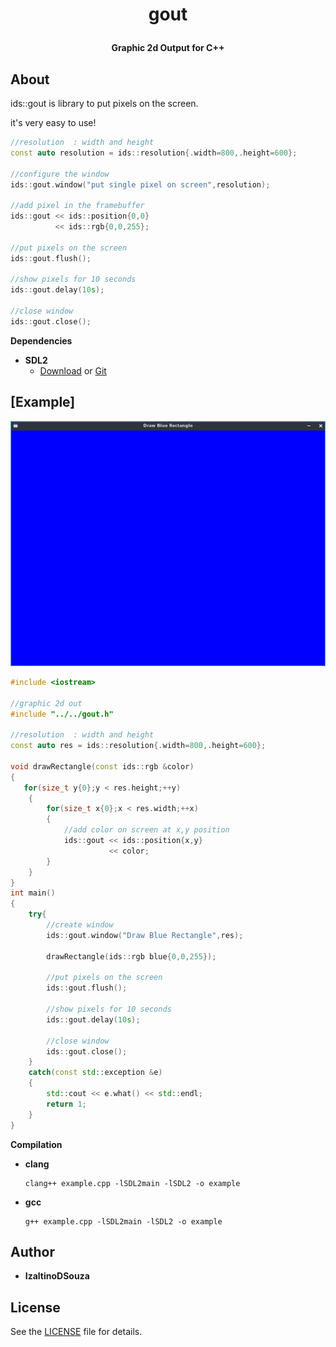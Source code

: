 # <p align="center"> gout </p>
**<p align="center"> Graphic 2d Output for C++</p>**

## About
ids::gout is library to put pixels on the screen.

it's very easy to use!
```cpp
//resolution  : width and height
const auto resolution = ids::resolution{.width=800,.height=600};

//configure the window
ids::gout.window("put single pixel on screen",resolution);

//add pixel in the framebuffer
ids::gout << ids::position{0,0}
          << ids::rgb{0,0,255};

//put pixels on the screen
ids::gout.flush();

//show pixels for 10 seconds
ids::gout.delay(10s);

//close window
ids::gout.close();
```

**Dependencies**
* __SDL2__
    * [Download](https://www.libsdl.org/download-2.0.php) or [Git](https://github.com/libsdl-org/SDL)

## [Example]

![Example](https://github.com/IzaltinoDSouza/gout/blob/main/screenshots/example.jpg)

```cpp
#include <iostream>

//graphic 2d out
#include "../../gout.h"

//resolution  : width and height
const auto res = ids::resolution{.width=800,.height=600};

void drawRectangle(const ids::rgb &color)
{
   for(size_t y{0};y < res.height;++y)
    {
        for(size_t x{0};x < res.width;++x)
        {
            //add color on screen at x,y position 
            ids::gout << ids::position{x,y}
                      << color;
        }
    }
}
int main()
{
    try{
        //create window
        ids::gout.window("Draw Blue Rectangle",res);
    
        drawRectangle(ids::rgb blue{0,0,255});
        
        //put pixels on the screen
        ids::gout.flush();
        
        //show pixels for 10 seconds
        ids::gout.delay(10s);
        
        //close window
        ids::gout.close();
    }
    catch(const std::exception &e)
    {
        std::cout << e.what() << std::endl;
        return 1;
    }
}

```

**Compilation**
* **clang**
    ```
    clang++ example.cpp -lSDL2main -lSDL2 -o example
    ```
* **gcc**
    ```
    g++ example.cpp -lSDL2main -lSDL2 -o example  
    ```

## Author

* **IzaltinoDSouza**

## License

See the [LICENSE](https://github.com/IzaltinoDSouza/gout/blob/main/LICENSE) file for details.
